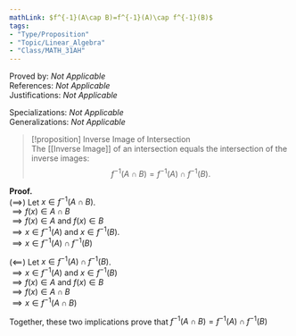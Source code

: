```yaml
---
mathLink: $f^{-1}(A\cap B)=f^{-1}(A)\cap f^{-1}(B)$
tags:
- "Type/Proposition"
- "Topic/Linear_Algebra"
- "Class/MATH_31AH"
---
```

Proved by: <i>Not Applicable</i>  
References: <i>Not Applicable</i>  
Justifications: <i>Not Applicable</i>  

Specializations: <i>Not Applicable</i>  
Generalizations: <i>Not Applicable</i>  

> [!proposition] Inverse Image of Intersection  
> The [[Inverse Image]] of an intersection equals the intersection of the inverse images:  
> $$f^{-1}(A\cap B)=f^{-1}(A)\cap f^{-1}(B).$$  

**Proof.**  
($\implies$) Let $x\in f^{-1}(A\cap B)$.  
$\implies f(x)\in A\cap B$  
$\implies f(x)\in A$ and $f(x)\in B$  
$\implies x\in f^{-1}(A)$ and $x\in f^{-1}(B)$.  
$\implies x\in f^{-1}(A)\cap f^{-1}(B)$  

($\impliedby$) Let $x\in f^{-1}(A)\cap f^{-1}(B)$.  
$\implies x\in f^{-1}(A)$ and $x\in f^{-1}(B)$  
$\implies f(x)\in A$ and $f(x)\in B$  
$\implies f(x)\in A\cap B$  
$\implies x\in f^{-1}(A\cap B)$  

Together, these two implications prove that $f^{-1}(A\cap B)=f^{-1}(A)\cap f^{-1}(B)$  

